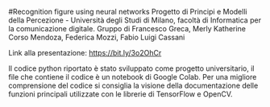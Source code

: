 #Recognition figure using neural networks
Progetto di Principi e Modelli della Percezione - Università degli Studi di Milano, facoltà di Informatica per la comunicazione digitale.
Gruppo di Francesco Greca, Merly Katherine Corso Mendoza, Federica Mozzi, Fabio Luigi Cassani

Link alla presentazione: https://bit.ly/3o2OhCr

Il codice python riportato è stato sviluppato come progetto universitario, il file che contiene il codice è un notebook di Google Colab. Per una migliore comprensione del codice si consiglia la visione della documentazione delle funzioni principali utilizzate con le librerie di TensorFlow e OpenCV.
